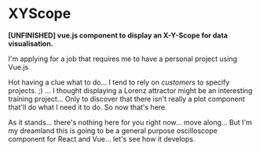 # XYScope

**[UNFINISHED] vue.js component to display an
X-Y-Scope for data visualisation.**

I'm applying for a job that requires me to have a personal project
using Vue.js

Hot having a clue what to do... I tend to rely on *customers*
to specify projects. ;) ... I thought displaying a Lorenz attractor
might be an interesting training project... Only to discover that there
isn't really a plot component that'll do what I need it to do. So now that's
here.

As it stands... there's nothing here for you right now... move along...
But I'm my dreamland this is going to be a general purpose oscilloscope
component for React and Vue... let's see how it develops.
